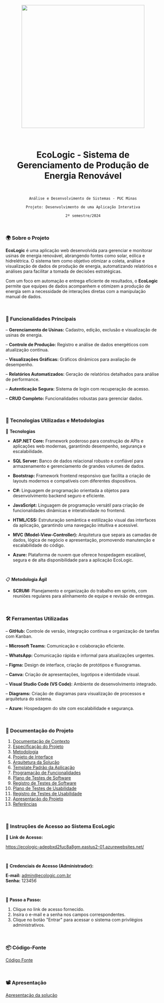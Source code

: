 <p align="center">
  <img src= "https://github.com/user-attachments/assets/421f29b0-8a8a-4948-8b61-d087fa89c79a" width="400">
</p>

<br>

<h1 align="center">
EcoLogic - Sistema de Gerenciamento de Produção de Energia Renovável
</h1>

<br>

<div align="center">
  
`Análise e Desenvolvimento de Sistemas - PUC Minas`

`Projeto: Desenvolvimento de uma Aplicação Interativa`

`2º semestre/2024`

</div>

<br>


### 🌍 Sobre o Projeto
**EcoLogic** é uma aplicação web desenvolvida para gerenciar e monitorar usinas de energia renovável, abrangendo fontes como solar, eólica e hidrelétrica. O sistema tem como objetivo otimizar a coleta, análise e visualização de dados de produção de energia, automatizando relatórios e análises para facilitar a tomada de decisões estratégicas.

Com um foco em automação e entrega eficiente de resultados, o **EcoLogic** permite que equipes de dados acompanhem e otimizem a produção de energia sem a necessidade de interações diretas com a manipulação manual de dados.

<br>

### 🎯 Funcionalidades Principais
– **Gerenciamento de Usinas:** Cadastro, edição, exclusão e visualização de usinas de energia.

– **Controle de Produção:** Registro e análise de dados energéticos com atualização contínua.

– **Visualizações Gráficas:** Gráficos dinâmicos para avaliação de desempenho.

– **Relatórios Automatizados:** Geração de relatórios detalhados para análise de performance.

– **Autenticação Segura:** Sistema de login com recuperação de acesso.

– **CRUD Completo:** Funcionalidades robustas para gerenciar dados.

<br>

### 🚀 Tecnologias Utilizadas e Metodologias
🔧 **Tecnologias**

- **ASP.NET Core:** Framework poderoso para construção de APIs e aplicações web modernas, garantindo desempenho, segurança e escalabilidade.
  
- **SQL Server:** Banco de dados relacional robusto e confiável para armazenamento e gerenciamento de grandes volumes de dados.
  
- **Bootstrap:** Framework frontend responsivo que facilita a criação de layouts modernos e compatíveis com diferentes dispositivos.
  
- **C#:** Linguagem de programação orientada a objetos para desenvolvimento backend seguro e eficiente.
  
- **JavaScript:** Linguagem de programação versátil para criação de funcionalidades dinâmicas e interatividade no frontend.
  
- **HTML/CSS:** Estruturação semântica e estilização visual das interfaces da aplicação, garantindo uma navegação intuitiva e acessível.
  
- **MVC (Model-View-Controller):** Arquitetura que separa as camadas de dados, lógica de negócio e apresentação, promovendo manutenção e escalabilidade do código.
  
- **Azure:** Plataforma de nuvem que oferece hospedagem escalável, segura e de alta disponibilidade para a aplicação EcoLogic.

<br>

📋 **Metodologia Ágil**

- **SCRUM:** Planejamento e organização do trabalho em sprints, com reuniões regulares para alinhamento de equipe e revisão de entregas.

<br>

### 🛠️ Ferramentas Utilizadas

– **GitHub:** Controle de versão, integração contínua e organização de tarefas com Kanban.

– **Microsoft Teams:** Comunicação e colaboração eficiente.

– **WhatsApp:** Comunicação rápida e informal para atualizações urgentes.

– **Figma:** Design de interface, criação de protótipos e fluxogramas.

– **Canva:** Criação de apresentações, logotipos e identidade visual.

– **Visual Studio Code (VS Code):** Ambiente de desenvolvimento integrado.

– **Diagrams:** Criação de diagramas para visualização de processos e arquitetura do sistema.

– **Azure:** Hospedagem do site com escalabilidade e segurança.

<br>

### 📂 Documentação do Projeto

<ol>
<li><a href="docs/01-Documentação de Contexto.md"> Documentação de Contexto</a></li>
<li><a href="docs/02-Especificação do Projeto.md"> Especificação do Projeto</a></li>
<li><a href="docs/03-Metodologia.md"> Metodologia</a></li>
<li><a href="docs/04-Projeto de Interface.md"> Projeto de Interface</a></li>
<li><a href="docs/05-Arquitetura da Solução.md"> Arquitetura da Solução</a></li>
<li><a href="docs/06-Template Padrão da Aplicação.md"> Template Padrão da Aplicação</a></li>
<li><a href="docs/07-Programação de Funcionalidades.md"> Programação de Funcionalidades</a></li>
<li><a href="docs/08-Plano de Testes de Software.md"> Plano de Testes de Software</a></li>
<li><a href="docs/09-Registro de Testes de Software.md"> Registro de Testes de Software</a></li>
<li><a href="docs/10-Plano de Testes de Usabilidade.md"> Plano de Testes de Usabilidade</a></li>
<li><a href="docs/11-Registro de Testes de Usabilidade.md"> Registro de Testes de Usabilidade</a></li>
<li><a href="docs/12-Apresentação do Projeto.md"> Apresentação do Projeto</a></li>
<li><a href="docs/13-Referências.md"> Referências</a></li>
</ol>

<br>

### 🔑 Instruções de Acesso ao Sistema EcoLogic

🔗 **Link de Acesso:** 

https://ecologic-adeqbxd2fuc8a8gm.eastus2-01.azurewebsites.net/

<br>

🔐 **Credenciais de Acesso (Administrador):**

**E-mail:** admin@ecologic.com.br </br>
**Senha:** 123456 </br>

<br>

📲 **Passo a Passo:**

1. Clique no link de acesso fornecido.
2. Insira o e-mail e a senha nos campos correspondentes.
3. Clique no botão "Entrar" para acessar o sistema com privilégios administrativos.

<br>

### 📦 Código-Fonte

<a href="src/README.md"> Código Fonte</a>

<br>

### 📽️ Apresentação

<a href="presentation/README.md"> Apresentação da solução</a>












